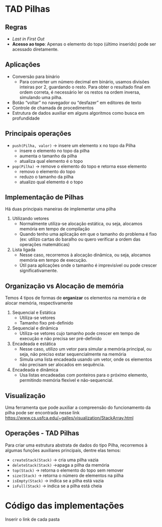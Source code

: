 # TAD Pilhas

## Regras

- *Last in First Out*
- **Acesso ao topo**: Apenas o elemento do topo (último inserido) pode ser acessado diretamente.

## Aplicações

- Conversão para binário
    - Para converter um número decimal em binário, usamos divisões inteiras por 2, guardando o resto. Para obter o resultado final em ordem correta, é necessário ler os restos na ordem inversa, simulando uma pilha.
- Botão “voltar” no navegador ou “desfazer” em editores de texto
- Controle de chamada de procedimentos
- Estrutura de dados auxiliar em alguns algoritmos como busca em profundidade

## Principais operações

- `push(Pilha, valor)` → insere um elemento x no topo da Pilha
    - insere o elemento no topo da pilha
    - aumenta o tamanho da pilha
    - atualiza qual elemento é o topo
- `pop(Pilha)` → remove o elemento do topo e retorna esse elemento
    - removo o elemento do topo
    - reduzo o tamanho da pilha
    - atualizo qual elemento é o topo
    

## Implementação de Pilhas

Há duas principais maneiras de implementar uma pilha

1. Utilizando vetores
    - Normalmente utiliza-se alocação estática, ou seja, alocamos memória em tempo de compilação
    - Quando tenho uma aplicação em que o tamanho do problema é fixo (ex: utilizo cartas do baralho ou quero verificar a ordem das operações matemáticas)
2. Lista ligada
    - Nesse caso, recorremos à alocação dinâmica, ou seja, alocamos memória em tempo de execução.
    - Útil para aplicações onde o tamanho é imprevisível ou pode crescer significativamente.

## Organização vs Alocação de memória

Temos 4 tipos de formas de **organizar** os elementos na memória e de alocar memória, respectivamente

1. Sequencial e Estática
    - Utiliza-se vetores
    - Tamanho fixo pré-definido
2. Sequencial e dinâmica
    - Utiliza-se vetores cujo tamanho pode crescer em tempo de execução e não precisa ser pré-definido
3. Encadeada e estática 
    - Nesse caso, utilizo um vetor para simular a memória principal, ou seja, não preciso estar sequencialmente na memória
    - Simula uma lista encadeada usando um vetor, onde os elementos não precisam ser alocados em sequência.
4. Encadeada e dinâmica
    - Usa listas encadeadas com ponteiros para o próximo elemento, permitindo memória flexível e não-sequencial.

## Visualização

Uma ferramenta que pode auxiliar a compreensão do funcionamento da pilha pode ser encontrada nesse link https://www.cs.usfca.edu/~galles/visualization/StackArray.html

## Operações - TAD Pilhas

Para criar uma estrutura abstrata de dados do tipo Pilha, recorremos à algumas funções auxiliares principais, dentre elas temos: 

- `createStack(Stack)` → cria uma pilha vazia
- `deleteStack(Stack)` →apaga a pilha da memória
- `top(Stack)` → retorna o elemento do topo sem remover
- `size(Stack)` → retorna o número de elementos na pilha
- `isEmpty(Stack)` → indica se a pilha está vazia
- `isFull(Stack)` →  indica se a pilha está cheia

# Código das implementações 

Inserir o link de cada pasta 